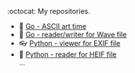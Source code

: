 :octocat: My repositories.
- :cactus: [Go - ASCII art time](https://github.com/takurooo/aatime)
- :musical_note: [Go - reader/writer for Wave file](https://github.com/takurooo/wavgo)
- :eyeglasses: [Python - viewer for EXIF file](https://github.com/takurooo/ExifViewer)
- :maple_leaf: [Python - reader for HEIF file](https://github.com/takurooo/heifpy)  
...


<!--
<a href="https://github.com/anuraghazra/github-readme-stats">
  <img align="left" src="https://github-readme-stats.vercel.app/api?username=takurooo&count_private=true&show_icons=true&theme=vue" />
</a>
<a href="https://github.com/anuraghazra/github-readme-stats">
  <img align="left" src="https://github-readme-stats.vercel.app/api/top-langs/?username=takurooo&theme=vue&hide=html" />
</a>
-->


<!--
**takurooo/takurooo** is a ✨ _special_ ✨ repository because its `README.md` (this file) appears on your GitHub profile.

Here are some ideas to get you started:

- 🔭 I’m currently working on ...
- 🌱 I’m currently learning ...
- 👯 I’m looking to collaborate on ...
- 🤔 I’m looking for help with ...
- 💬 Ask me about ...
- 📫 How to reach me: ...
- 😄 Pronouns: ...
- ⚡ Fun fact: ...
-->
